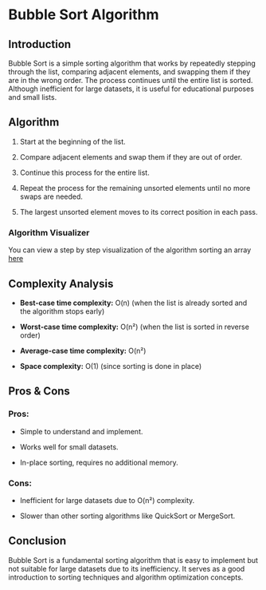 # Bubble Sort Algorithm

## Introduction
Bubble Sort is a simple sorting algorithm that works by repeatedly stepping through the list, comparing adjacent elements, and swapping them if they are in the wrong order. The process continues until the entire list is sorted. Although inefficient for large datasets, it is useful for educational purposes and small lists.

## Algorithm
1. Start at the beginning of the list.

2. Compare adjacent elements and swap them if they are out of order.

3. Continue this process for the entire list.

4. Repeat the process for the remaining unsorted elements until no more swaps are needed.

5. The largest unsorted element moves to its correct position in each pass.


### Algorithm Visualizer

You can view a step by step visualization of the algorithm sorting an array [here](https://www.hackerearth.com/practice/algorithms/sorting/bubble-sort/visualize/)


## Complexity Analysis
- **Best-case time complexity:** O(n) (when the list is already sorted and the algorithm stops early)

- **Worst-case time complexity:** O(n²) (when the list is sorted in reverse order)

- **Average-case time complexity:** O(n²)

- **Space complexity:** O(1) (since sorting is done in place)


## Pros & Cons

### Pros:
- Simple to understand and implement.

- Works well for small datasets.

- In-place sorting, requires no additional memory.

### Cons:
- Inefficient for large datasets due to O(n²) complexity.

- Slower than other sorting algorithms like QuickSort or MergeSort.

## Conclusion
Bubble Sort is a fundamental sorting algorithm that is easy to implement but not suitable for large datasets due to its inefficiency. It serves as a good introduction to sorting techniques and algorithm optimization concepts.
